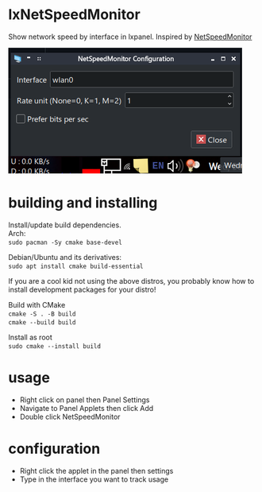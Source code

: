 # lxNetSpeedMonitor
Show network speed by interface in lxpanel. Inspired by [NetSpeedMonitor](https://netspeedmonitor.net)

![configuration](gallery/config.png)
# building and installing
Install/update build dependencies.  
Arch:  
`sudo pacman -Sy cmake base-devel`  

Debian/Ubuntu and its derivatives:  
`sudo apt install cmake build-essential`  

If you are a cool kid not using the above distros, you probably know how to install development packages for your distro!

Build with CMake  
`cmake -S . -B build`  
`cmake --build build`

Install as root  
`sudo cmake --install build`

# usage
- Right click on panel then Panel Settings
- Navigate to Panel Applets then click Add
- Double click NetSpeedMonitor

# configuration
- Right click the applet in the panel then settings
- Type in the interface you want to track usage



